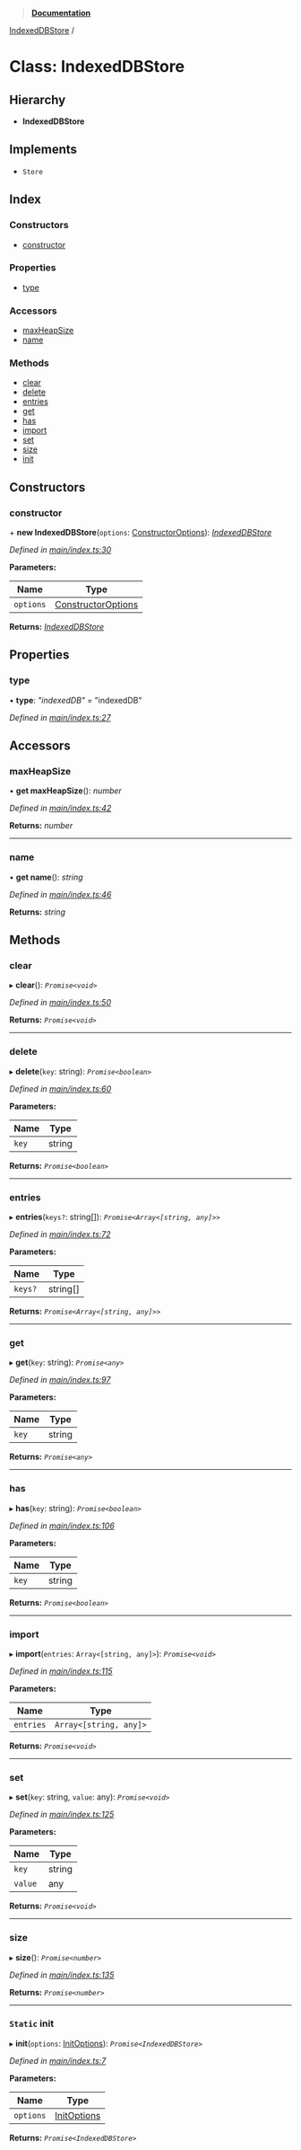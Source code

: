 > **[Documentation](../README.md)**

[IndexedDBStore](indexeddbstore.md) /

# Class: IndexedDBStore

## Hierarchy

* **IndexedDBStore**

## Implements

* `Store`

## Index

### Constructors

* [constructor](indexeddbstore.md#constructor)

### Properties

* [type](indexeddbstore.md#type)

### Accessors

* [maxHeapSize](indexeddbstore.md#maxheapsize)
* [name](indexeddbstore.md#name)

### Methods

* [clear](indexeddbstore.md#clear)
* [delete](indexeddbstore.md#delete)
* [entries](indexeddbstore.md#entries)
* [get](indexeddbstore.md#get)
* [has](indexeddbstore.md#has)
* [import](indexeddbstore.md#import)
* [set](indexeddbstore.md#set)
* [size](indexeddbstore.md#size)
* [init](indexeddbstore.md#static-init)

## Constructors

###  constructor

\+ **new IndexedDBStore**(`options`: [ConstructorOptions](../interfaces/constructoroptions.md)): *[IndexedDBStore](indexeddbstore.md)*

*Defined in [main/index.ts:30](https://github.com/badbatch/cachemap/blob/52c713b/packages/indexed-db/src/main/index.ts#L30)*

**Parameters:**

Name | Type |
------ | ------ |
`options` | [ConstructorOptions](../interfaces/constructoroptions.md) |

**Returns:** *[IndexedDBStore](indexeddbstore.md)*

## Properties

###  type

• **type**: *"indexedDB"* = "indexedDB"

*Defined in [main/index.ts:27](https://github.com/badbatch/cachemap/blob/52c713b/packages/indexed-db/src/main/index.ts#L27)*

## Accessors

###  maxHeapSize

• **get maxHeapSize**(): *number*

*Defined in [main/index.ts:42](https://github.com/badbatch/cachemap/blob/52c713b/packages/indexed-db/src/main/index.ts#L42)*

**Returns:** *number*

___

###  name

• **get name**(): *string*

*Defined in [main/index.ts:46](https://github.com/badbatch/cachemap/blob/52c713b/packages/indexed-db/src/main/index.ts#L46)*

**Returns:** *string*

## Methods

###  clear

▸ **clear**(): *`Promise<void>`*

*Defined in [main/index.ts:50](https://github.com/badbatch/cachemap/blob/52c713b/packages/indexed-db/src/main/index.ts#L50)*

**Returns:** *`Promise<void>`*

___

###  delete

▸ **delete**(`key`: string): *`Promise<boolean>`*

*Defined in [main/index.ts:60](https://github.com/badbatch/cachemap/blob/52c713b/packages/indexed-db/src/main/index.ts#L60)*

**Parameters:**

Name | Type |
------ | ------ |
`key` | string |

**Returns:** *`Promise<boolean>`*

___

###  entries

▸ **entries**(`keys?`: string[]): *`Promise<Array<[string, any]>>`*

*Defined in [main/index.ts:72](https://github.com/badbatch/cachemap/blob/52c713b/packages/indexed-db/src/main/index.ts#L72)*

**Parameters:**

Name | Type |
------ | ------ |
`keys?` | string[] |

**Returns:** *`Promise<Array<[string, any]>>`*

___

###  get

▸ **get**(`key`: string): *`Promise<any>`*

*Defined in [main/index.ts:97](https://github.com/badbatch/cachemap/blob/52c713b/packages/indexed-db/src/main/index.ts#L97)*

**Parameters:**

Name | Type |
------ | ------ |
`key` | string |

**Returns:** *`Promise<any>`*

___

###  has

▸ **has**(`key`: string): *`Promise<boolean>`*

*Defined in [main/index.ts:106](https://github.com/badbatch/cachemap/blob/52c713b/packages/indexed-db/src/main/index.ts#L106)*

**Parameters:**

Name | Type |
------ | ------ |
`key` | string |

**Returns:** *`Promise<boolean>`*

___

###  import

▸ **import**(`entries`: `Array<[string, any]>`): *`Promise<void>`*

*Defined in [main/index.ts:115](https://github.com/badbatch/cachemap/blob/52c713b/packages/indexed-db/src/main/index.ts#L115)*

**Parameters:**

Name | Type |
------ | ------ |
`entries` | `Array<[string, any]>` |

**Returns:** *`Promise<void>`*

___

###  set

▸ **set**(`key`: string, `value`: any): *`Promise<void>`*

*Defined in [main/index.ts:125](https://github.com/badbatch/cachemap/blob/52c713b/packages/indexed-db/src/main/index.ts#L125)*

**Parameters:**

Name | Type |
------ | ------ |
`key` | string |
`value` | any |

**Returns:** *`Promise<void>`*

___

###  size

▸ **size**(): *`Promise<number>`*

*Defined in [main/index.ts:135](https://github.com/badbatch/cachemap/blob/52c713b/packages/indexed-db/src/main/index.ts#L135)*

**Returns:** *`Promise<number>`*

___

### `Static` init

▸ **init**(`options`: [InitOptions](../interfaces/initoptions.md)): *`Promise<IndexedDBStore>`*

*Defined in [main/index.ts:7](https://github.com/badbatch/cachemap/blob/52c713b/packages/indexed-db/src/main/index.ts#L7)*

**Parameters:**

Name | Type |
------ | ------ |
`options` | [InitOptions](../interfaces/initoptions.md) |

**Returns:** *`Promise<IndexedDBStore>`*